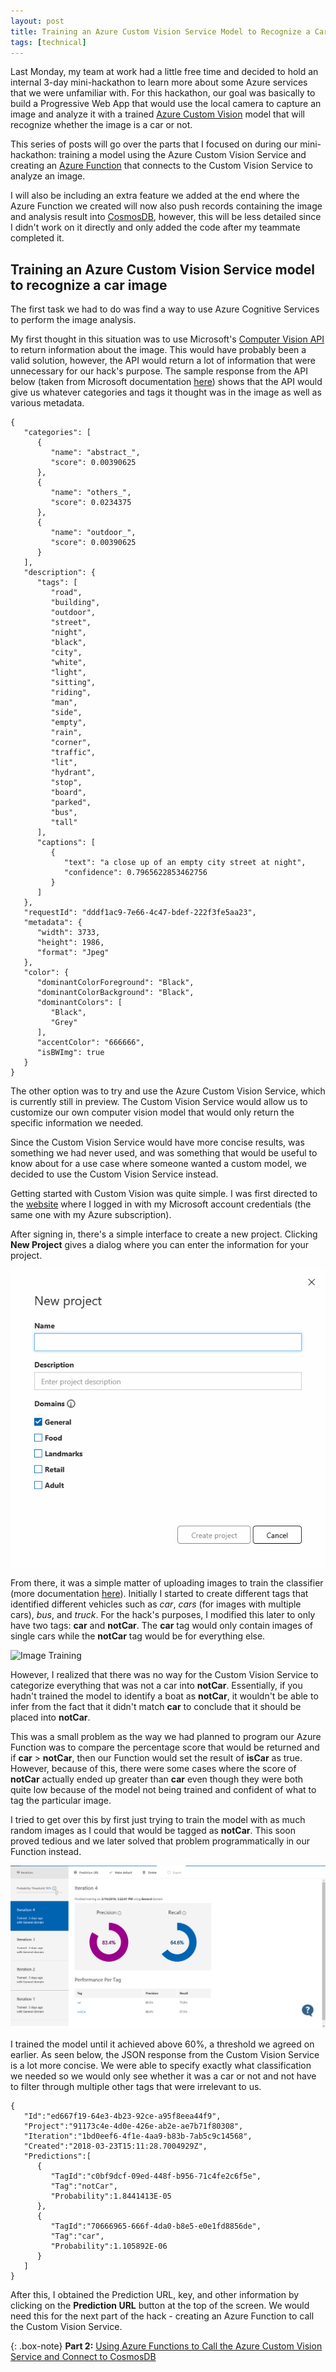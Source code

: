 ```yaml
---
layout: post
title: Training an Azure Custom Vision Service Model to Recognize a Car Image (Part 1 - 2)
tags: [technical]
---
```


Last Monday, my team at work had a little free time and decided to hold an internal 3-day mini-hackathon to learn more about some Azure services that we were unfamiliar with. For this hackathon, our goal was basically to build a Progressive Web App that would use the local camera to capture an image and analyze it with a trained [Azure Custom Vision](https://azure.microsoft.com/en-us/services/cognitive-services/custom-vision-service/) model that will recognize whether the image is a car or not.

This series of posts will go over the parts that I focused on during our mini-hackathon: training a model using the Azure Custom Vision Service and creating an [Azure Function](https://azure.microsoft.com/en-us/services/functions/) that connects to the Custom Vision Service to analyze an image.

I will also be including an extra feature we added at the end where the Azure Function we created will now also push records containing the image and analysis result into [CosmosDB](https://azure.microsoft.com/en-us/services/cosmos-db/), however, this will be less detailed since I didn't work on it directly and only added the code after my teammate completed it.

## Training an Azure Custom Vision Service model to recognize a car image

The first task we had to do was find a way to use Azure Cognitive Services to perform the image analysis.

My first thought in this situation was to use Microsoft's [Computer Vision API](https://azure.microsoft.com/en-us/services/cognitive-services/computer-vision/) to return information about the image. This would have probably been a valid solution, however, the API would return a lot of information that were unnecessary for our hack's purpose. The sample response from the API below (taken from Microsoft documentation [here](https://docs.microsoft.com/en-us/azure/cognitive-services/computer-vision/quickstarts/csharp)) shows that the API would give us whatever categories and tags it thought was in the image as well as various metadata.

~~~
{
   "categories": [
      {
         "name": "abstract_",
         "score": 0.00390625
      },
      {
         "name": "others_",
         "score": 0.0234375
      },
      {
         "name": "outdoor_",
         "score": 0.00390625
      }
   ],
   "description": {
      "tags": [
         "road",
         "building",
         "outdoor",
         "street",
         "night",
         "black",
         "city",
         "white",
         "light",
         "sitting",
         "riding",
         "man",
         "side",
         "empty",
         "rain",
         "corner",
         "traffic",
         "lit",
         "hydrant",
         "stop",
         "board",
         "parked",
         "bus",
         "tall"
      ],
      "captions": [
         {
            "text": "a close up of an empty city street at night",
            "confidence": 0.7965622853462756
         }
      ]
   },
   "requestId": "dddf1ac9-7e66-4c47-bdef-222f3fe5aa23",
   "metadata": {
      "width": 3733,
      "height": 1986,
      "format": "Jpeg"
   },
   "color": {
      "dominantColorForeground": "Black",
      "dominantColorBackground": "Black",
      "dominantColors": [
         "Black",
         "Grey"
      ],
      "accentColor": "666666",
      "isBWImg": true
   }
}
~~~

The other option was to try and use the Azure Custom Vision Service, which is currently still in preview. The Custom Vision Service would allow us to customize our own computer vision model that would only return the specific information we needed.

Since the Custom Vision Service would have more concise results, was something we had never used, and was something that would be useful to know about for a use case where someone wanted a custom model, we decided to use the Custom Vision Service instead.

Getting started with Custom Vision was quite simple. I was first directed to the [website](https://customvision.ai/) where I logged in with my Microsoft account credentials (the same one with my Azure subscription).

After signing in, there's a simple interface to create a new project. Clicking **New Project** gives a dialog where you can enter the information for your project.

![New Project](/img/MiniHack%20Photos/new-project-screen.png)

From there, it was a simple matter of uploading images to train the classifier (more documentation [here](https://docs.microsoft.com/en-us/azure/cognitive-services/custom-vision-service/getting-started-build-a-classifier)). Initially I started to create different tags that identified different vehicles such as *car*, *cars* (for images with multiple cars), *bus*, and *truck*. For the hack's purposes, I modified this later to only have two tags: **car** and **notCar**. The **car** tag would only contain images of single cars while the **notCar** tag would be for everything else.

![Image Training](/img/MiniHack%20Photos/image-training.PNG)

However, I realized that there was no way for the Custom Vision Service to categorize everything that was not a car into **notCar**. Essentially, if you hadn't trained the model to identify a boat as **notCar**, it wouldn't be able to infer from the fact that it didn't match **car** to conclude that it should be placed into **notCar**.

This was a small problem as the way we had planned to program our Azure Function was to compare the percentage score that would be returned and if **car** > **notCar**, then our Function would set the result of **isCar** as true. However, because of this, there were some cases where the score of **notCar** actually ended up greater than **car** even though they were both quite low because of the model not being trained and confident of what to tag the particular image.

I tried to get over this by first just trying to train the model with as much random images as I could that would be tagged as **notCar**. This soon proved tedious and we later solved that problem programmatically in our Function instead.

![Performance Test](/img/MiniHack%20Photos/performance-test.PNG)

I trained the model until it achieved above 60%, a threshold we agreed on earlier. As seen below, the JSON response from the Custom Vision Service is a lot more concise. We were able to specify exactly what classification we needed so we would only see whether it was a car or not and not have to filter through multiple other tags that were irrelevant to us.

~~~
{  
   "Id":"ed667f19-64e3-4b23-92ce-a95f8eea44f9",
   "Project":"91173c4e-4d0e-426e-ab2e-ae7b71f80308",
   "Iteration":"1bd0eef6-4f1e-4aa9-b83b-7ab5c9c14568",
   "Created":"2018-03-23T15:11:28.7004929Z",
   "Predictions":[  
      {  
         "TagId":"c0bf9dcf-09ed-448f-b956-71c4fe2c6f5e",
         "Tag":"notCar",
         "Probability":1.8441413E-05
      },
      {  
         "TagId":"70666965-666f-4da0-b8e5-e0e1fd8856de",
         "Tag":"car",
         "Probability":1.105892E-06
      }
   ]
}
~~~

After this, I obtained the Prediction URL, key, and other information by clicking on the **Prediction URL** button at the top of the screen. We would need this for the next part of the hack - creating an Azure Function to call the Custom Vision Service.

{: .box-note}
**Part 2:** [Using Azure Functions to Call the Azure Custom Vision Service and Connect to CosmosDB](https://thisisjanelles.github.io/2018-03-24-using-azure-functions-to-call-the-azure-custom-vision-service-and-connect-to-cosmosdb-part-2-2/)